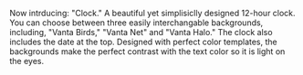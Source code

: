 Now intrducing: "Clock." A beautiful yet simplisiclly designed 12-hour clock. You can choose between three easily interchangable backgrounds, including, "Vanta Birds," "Vanta Net" and "Vanta Halo." The clock also includes the date at the top. Designed with perfect color templates, the backgrounds make the perfect contrast with the text color so it is light on the eyes.
